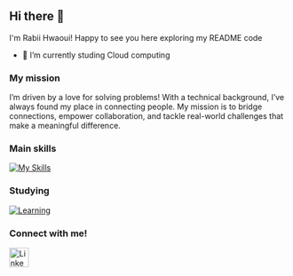 ## Hi there 👋


I'm Rabii Hwaoui!
    Happy to see you here exploring my README code

- 🌱 I’m currently studing Cloud computing


### My mission
I’m driven by a love for solving problems! With a technical background, I’ve always found my place in connecting people. My mission is to bridge connections, empower collaboration, and tackle real-world challenges that make a meaningful difference.

<!--
     This is the list of my skills and tools I am studying!
-->

### Main skills
[![My Skills](https://skillicons.dev/icons?i=,github,git,mongodb,mysql,java,spring,react,html,css)](https://skillicons.dev)

### Studying
[![Learning](https://skillicons.dev/icons?i=aws,azure)](https://skillicons.dev)



### Connect with me!
<div>
    <a href="https://www.linkedin.com/in/rabii-hwaoui-2385571ba/">
        <img src="https://github.com/user-attachments/assets/880aaea6-79b9-4058-b9b4-342391ca04ea" alt="LinkedIn" width="35" height="35"/>
</div>


<!--
     Thanks for being my guest <3
-->
